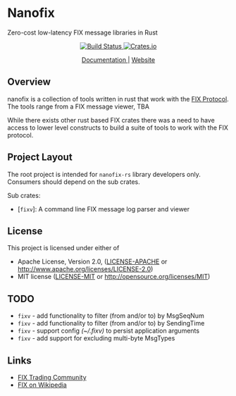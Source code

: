 # Nanofix
  Zero-cost low-latency FIX message libraries in Rust
</p>

<p align="center">
  <a href="https://travis-ci.com/subnano/nanofix-rs">
    <img alt="Build Status" src="https://travis-ci.com/subnano/nanofix-rs.svg?branch=master">
  </a>

  <a href="https://crates.io/crates/nanofix-rs">
    <img alt="Crates.io" src="https://img.shields.io/crates/v/nanofix-rs.svg">
  </a>
</p>

<p align="center">
  <a href="https://subnano.github.io/nanofix-rs/0.3.0-alpha.12/futures/">
    Documentation
  </a> | <a href="https://subnano.github.io/nanofix-rs/">
    Website
  </a>
</p>

## Overview
nanofix is a collection of tools written in rust that work with the [FIX Protocol](https://www.fixtrading.org/). 
The tools range from a FIX message viewer, TBA

While there exists other rust based FIX crates there was a need to have access to lower level constructs to 
build a suite of tools to work with the FIX protocol. 


## Project Layout
The root project is intended for `nanofix-rs` library developers only.
Consumers should depend on the sub crates.

Sub crates:

* [`fixv`]: A command line FIX message log parser and viewer  

## License

This project is licensed under either of

 * Apache License, Version 2.0, ([LICENSE-APACHE](LICENSE-APACHE) or
   http://www.apache.org/licenses/LICENSE-2.0)
 * MIT license ([LICENSE-MIT](LICENSE-MIT) or
   http://opensource.org/licenses/MIT)

## TODO
* `fixv` - add functionality to filter (from and/or to) by MsgSeqNum
* `fixv` - add functionality to filter (from and/or to) by SendingTime
* `fixv` - support config _(~/.fixv)_ to persist application arguments
* `fixv` - add support for excluding multi-byte MsgTypes

## Links
- [FIX Trading Community](https://www.fixtrading.org/) 
- [FIX on Wikipedia](https://en.wikipedia.org/wiki/Financial_Information_eXchange)
